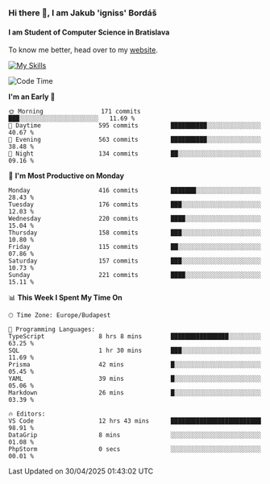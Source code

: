 ### Hi there 👋, I am Jakub 'igniss' Bordáš

#### I am Student of Computer Science in Bratislava
To know me better, head over to my [website](https://bordas.sk).

[![My Skills](https://skillicons.dev/icons?i=js,typescript,html,css,figma,svelte,vue,next,postgresql,nest,express,nodejs)](https://bordas.sk)


<!--START_SECTION:waka-->
![Code Time](http://img.shields.io/badge/Code%20Time-1%2C867%20hrs%2056%20mins-blue)

**I'm an Early 🐤** 

```text
🌞 Morning                171 commits         ███░░░░░░░░░░░░░░░░░░░░░░   11.69 % 
🌆 Daytime                595 commits         ██████████░░░░░░░░░░░░░░░   40.67 % 
🌃 Evening                563 commits         ██████████░░░░░░░░░░░░░░░   38.48 % 
🌙 Night                  134 commits         ██░░░░░░░░░░░░░░░░░░░░░░░   09.16 % 
```
📅 **I'm Most Productive on Monday** 

```text
Monday                   416 commits         ███████░░░░░░░░░░░░░░░░░░   28.43 % 
Tuesday                  176 commits         ███░░░░░░░░░░░░░░░░░░░░░░   12.03 % 
Wednesday                220 commits         ████░░░░░░░░░░░░░░░░░░░░░   15.04 % 
Thursday                 158 commits         ███░░░░░░░░░░░░░░░░░░░░░░   10.80 % 
Friday                   115 commits         ██░░░░░░░░░░░░░░░░░░░░░░░   07.86 % 
Saturday                 157 commits         ███░░░░░░░░░░░░░░░░░░░░░░   10.73 % 
Sunday                   221 commits         ████░░░░░░░░░░░░░░░░░░░░░   15.11 % 
```


📊 **This Week I Spent My Time On** 

```text
🕑︎ Time Zone: Europe/Budapest

💬 Programming Languages: 
TypeScript               8 hrs 8 mins        ████████████████░░░░░░░░░   63.25 % 
SQL                      1 hr 30 mins        ███░░░░░░░░░░░░░░░░░░░░░░   11.69 % 
Prisma                   42 mins             █░░░░░░░░░░░░░░░░░░░░░░░░   05.45 % 
YAML                     39 mins             █░░░░░░░░░░░░░░░░░░░░░░░░   05.06 % 
Markdown                 26 mins             █░░░░░░░░░░░░░░░░░░░░░░░░   03.39 % 

🔥 Editors: 
VS Code                  12 hrs 43 mins      █████████████████████████   98.91 % 
DataGrip                 8 mins              ░░░░░░░░░░░░░░░░░░░░░░░░░   01.08 % 
PhpStorm                 0 secs              ░░░░░░░░░░░░░░░░░░░░░░░░░   00.01 % 
```


 Last Updated on 30/04/2025 01:43:02 UTC
<!--END_SECTION:waka-->
